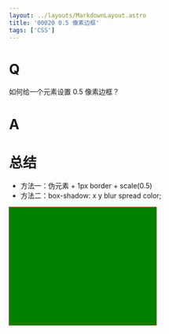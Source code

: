 ```yaml
---
layout: ../layouts/MarkdownLayout.astro
title: '00020 0.5 像素边框'
tags: ['CSS']
---
```


# Q

如何给一个元素设置 0.5 像素边框？

# A



# 总结

- 方法一：伪元素 + 1px border + scale(0.5)
- 方法二：box-shadow: x y blur spread color;

<div id="box" class="thin-border-2"></div>
<style>
  #box {
    width: 300px;
    height: 240px;
    background-color: green;
  }
  .thin-border-1 {
    position: relative;
  }
  .thin-border-1::after {
    content: '';
    position: absolute;
    top: 0;
    left: 0;
    transform: scale(0.5);
    transform-origin: top left;
    width: 200%;
    height: 200%;
    border: 1px solid red;
  }
  .thin-border-2 {
    box-shadow: 0 0 0 0.5px red;
  }
</style>
<script>
  function func() {

  }
  
</script>
